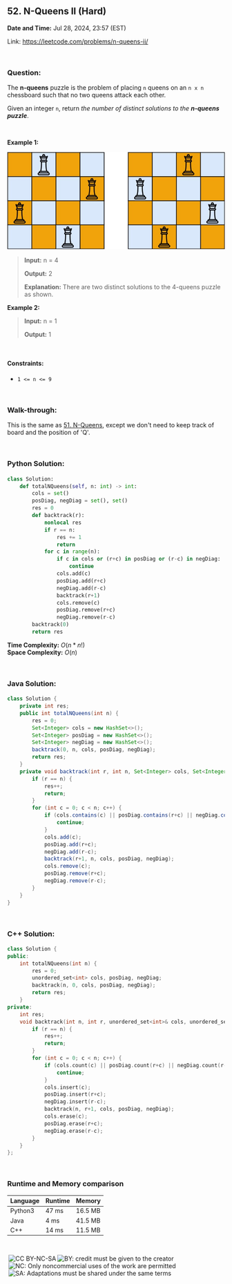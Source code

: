 ## 52. N-Queens II (Hard)
**Date and Time:** Jul 28, 2024, 23:57 (EST)

Link: https://leetcode.com/problems/n-queens-ii/

<br>

### Question:
The **n-queens** puzzle is the problem of placing `n` queens on an `n x n` chessboard such that no two queens attack each other.

Given an integer `n`, return _the number of distinct solutions to the **n-queens puzzle**_.

<br>

**Example 1:**

<img src="../images/51.jpg" width=600>

> **Input:** n = 4
> 
> **Output:** 2
>
> **Explanation:** There are two distinct solutions to the 4-queens puzzle as shown.

**Example 2:**
> **Input:** n = 1
> 
> **Output:** 1

<br>

#### Constraints:
* `1 <= n <= 9`

<br>

### Walk-through: 
This is the same as [51. N-Queens](./51.N-Queens(Hard).md), except we don't need to keep track of board and the position of 'Q'.

<br>

### Python Solution:
```python
class Solution:
    def totalNQueens(self, n: int) -> int:
        cols = set()
        posDiag, negDiag = set(), set()
        res = 0
        def backtrack(r):
            nonlocal res
            if r == n:
                res += 1
                return
            for c in range(n):
                if c in cols or (r+c) in posDiag or (r-c) in negDiag:
                    continue
                cols.add(c)
                posDiag.add(r+c)
                negDiag.add(r-c)
                backtrack(r+1)
                cols.remove(c)
                posDiag.remove(r+c)
                negDiag.remove(r-c)
        backtrack(0)
        return res
```
**Time Complexity:** $O(n * n!)$ <br>
**Space Complexity:** $O(n)$

<br>

### Java Solution:
```java
class Solution {
    private int res;
    public int totalNQueens(int n) {
        res = 0;
        Set<Integer> cols = new HashSet<>();
        Set<Integer> posDiag = new HashSet<>();
        Set<Integer> negDiag = new HashSet<>();
        backtrack(0, n, cols, posDiag, negDiag);
        return res;
    }
    private void backtrack(int r, int n, Set<Integer> cols, Set<Integer> posDiag, Set<Integer> negDiag) {
        if (r == n) {
            res++;
            return;
        }
        for (int c = 0; c < n; c++) {
            if (cols.contains(c) || posDiag.contains(r+c) || negDiag.contains(r-c)) {
                continue;
            }
            cols.add(c);
            posDiag.add(r+c);
            negDiag.add(r-c);
            backtrack(r+1, n, cols, posDiag, negDiag);
            cols.remove(c);
            posDiag.remove(r+c);
            negDiag.remove(r-c);
        }
    }
}
```

<br>

### C++ Solution:
```cpp
class Solution {
public:
    int totalNQueens(int n) {
        res = 0;
        unordered_set<int> cols, posDiag, negDiag;
        backtrack(n, 0, cols, posDiag, negDiag);
        return res;
    }
private:
    int res;
    void backtrack(int n, int r, unordered_set<int>& cols, unordered_set<int>& posDiag, unordered_set<int>& negDiag) {
        if (r == n) {
            res++;
            return;
        }
        for (int c = 0; c < n; c++) {
            if (cols.count(c) || posDiag.count(r+c) || negDiag.count(r-c)) {
                continue;
            }
            cols.insert(c);
            posDiag.insert(r+c);
            negDiag.insert(r-c);
            backtrack(n, r+1, cols, posDiag, negDiag);
            cols.erase(c);
            posDiag.erase(r+c);
            negDiag.erase(r-c);            
        }
    }
};
```

<br>

### Runtime and Memory comparison
|Language|Runtime|Memory|
|----|----|------|
|Python3|47 ms|16.5 MB|
|Java   |4 ms|41.5 MB|
|C++    |14 ms|11.5 MB|

<br>

<img style="height:22px!important;margin-left:3px;vertical-align:text-bottom;" src="https://mirrors.creativecommons.org/presskit/icons/cc.svg?ref=chooser-v1" alt="CC BY-NC-SA" title="CC BY-NC-SA"><img style="height:22px!important;margin-left:3px;vertical-align:text-bottom;" src="https://mirrors.creativecommons.org/presskit/icons/by.svg?ref=chooser-v1" alt="BY: credit must be given to the creator" title="BY: credit must be given to the creator"><img style="height:22px!important;margin-left:3px;vertical-align:text-bottom;" src="https://mirrors.creativecommons.org/presskit/icons/nc.svg?ref=chooser-v1" alt="NC: Only noncommercial uses of the work are permitted" title="NC: Only noncommercial uses of the work are permitted"><img style="height:22px!important;margin-left:3px;vertical-align:text-bottom;" src="https://mirrors.creativecommons.org/presskit/icons/sa.svg?ref=chooser-v1" alt="SA: Adaptations must be shared under the same terms" title="SA: Adaptations must be shared under the same terms">
